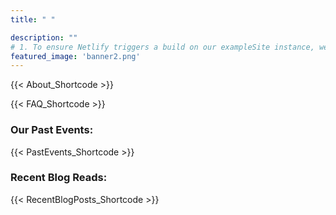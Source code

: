 ```yaml
---
title: " "

description: ""
# 1. To ensure Netlify triggers a build on our exampleSite instance, we need to change a file in the exampleSite directory.
featured_image: 'banner2.png'
---
```

{{< About_Shortcode >}}

{{< FAQ_Shortcode >}}
### Our Past Events:
{{< PastEvents_Shortcode >}}

### Recent Blog Reads:
{{< RecentBlogPosts_Shortcode >}}
